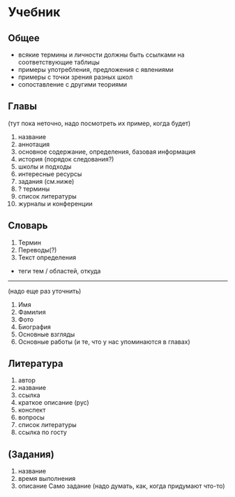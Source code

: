 Учебник
=====
Общее
-----
- всякие термины и личности должны быть ссылками на соответствующие таблицы
- примеры употребления, предложения с явлениями
- примеры с точки зрения разных школ
- сопоставление с другими теориями

Главы
-----
(тут пока неточно, надо посмотреть их пример, когда будет)
1.  название
2.  аннотация
4.  основное содержание, определения, базовая информация
4.  история (порядок следования?)
4.  школы и подходы
5.  интересные ресурсы
6.  задания (см.ниже)
7.  ? термины
8.  список литературы
9.  журналы и конференции

Словарь
----
1. Термин
2. Переводы(?)
3. Текст определения
- теги тем / областей, откуда


----
(надо еще раз уточнить)
1.  Имя
2.  Фамилия
3.  Фото
4.  Биография
5.  Основные взгляды
6.  Основные работы (и те, что у нас упоминаются в главах)

Литература
----
1.  автор 
2.  название
3.  ссылка
4.  краткое описание (рус)
5.  конспект
6.  вопросы
7.  список литературы
8.  ссылка по госту


(Задания)
-----
1.  название
2.  время выполнения
3.  описание
Само задание (надо думать, как, когда придумают что-то)
